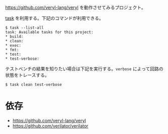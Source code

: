 https://github.com/veryl-lang/veryl を動作させてみるプロジェクト。

[task](https://github.com/go-task/task) を利用する。下記のコマンドが利用できる。

```
$ task --list-all
task: Available tasks for this project:
* build:
* clean:
* exec:
* fmt:
* test:
* test-verbose:
```

テストベンチの結果を知りたい場合は下記を実行する。`verbose` によって回路の状態をトレースする。 

```
$ task clean test-verbose
```

# 依存

- https://github.com/veryl-lang/veryl
- https://github.com/verilator/verilator